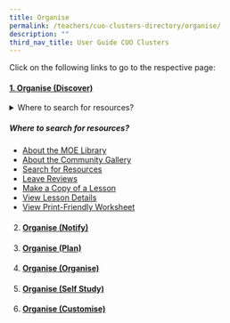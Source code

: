 ```yaml
---
title: Organise
permalink: /teachers/cuo-clusters-directory/organise/
description: ""
third_nav_title: User Guide CUO Clusters
---
```

Click on the following links to go to the respective page:

#### [1. Organise (Discover)](../teacher-user-guide/organise/discover/)

<details>
  <summary>
 Where to search for resources?</summary>

* [About the MOE Library](/teacher-user-guide/discover/moelibrary)
* [About the Community Gallery]()
* [Search for Resources]()
* [Leave Reviews]()
* [Make a Copy of a Lesson]()
* [View Lesson Details]()
* [View Print-Friendly Worksheet]()
</details>
	
##### Where to search for resources?
* [About the MOE Library](/teacher-user-guide/discover/moelibrary)
* [About the Community Gallery]()
* [Search for Resources]()
* [Leave Reviews]()
* [Make a Copy of a Lesson]()
* [View Lesson Details]()
* [View Print-Friendly Worksheet]()


	


2.  #### [Organise (Notify)](../teacher-user-guide/organise/notify/)
4.  #### [Organise (Plan)](../teacher-user-guide/organise/plan/)
5.  #### [Organise (Organise)](../teacher-user-guide/organise/organise/)
6.  #### [Organise (Self Study)](../teacher-user-guide/organise/selfstudy/)
7.  #### [Organise (Customise)](../teacher-user-guide/organise/customise/)
